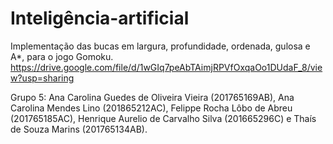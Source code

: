 # Inteligência-artificial

Implementação das bucas em largura, profundidade, ordenada, gulosa e A*, para o jogo Gomoku.
https://drive.google.com/file/d/1wGIq7peAbTAimjRPVfOxqaOo1DUdaF_8/view?usp=sharing


Grupo 5:  Ana Carolina Guedes de Oliveira Vieira (201765169AB), Ana Carolina Mendes Lino (201865212AC), Felippe Rocha Lôbo de Abreu (201765185AC), Henrique Aurelio de Carvalho Silva (201665296C) e Thaís de Souza Marins (201765134AB).
